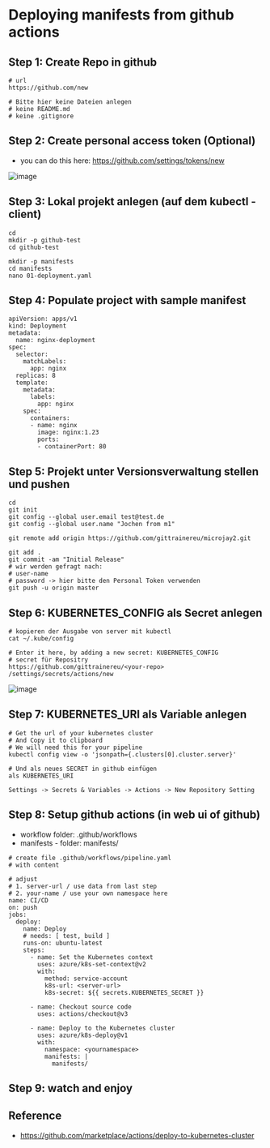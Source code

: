 # Deploying manifests from github actions 

## Step 1: Create Repo in github 

```
# url
https://github.com/new

# Bitte hier keine Dateien anlegen
# keine README.md
# keine .gitignore

```

## Step 2: Create personal access token (Optional) 

  * you can do this here: https://github.com/settings/tokens/new

![image](https://github.com/jmetzger/training-microservices-docker-kubernetes/assets/1933318/1ff54521-7f4d-4edb-8cba-f0c20a30782b)


## Step 3: Lokal projekt anlegen (auf dem kubectl - client) 

```
cd
mkdir -p github-test
cd github-test 
```

```
mkdir -p manifests
cd manifests
nano 01-deployment.yaml 
```

## Step 4: Populate project with sample manifest 

```
apiVersion: apps/v1
kind: Deployment
metadata:
  name: nginx-deployment
spec:
  selector:
    matchLabels:
      app: nginx
  replicas: 8
  template:
    metadata:
      labels:
        app: nginx
    spec:
      containers:
      - name: nginx
        image: nginx:1.23
        ports:
        - containerPort: 80
```

## Step 5: Projekt unter Versionsverwaltung stellen und pushen 

```
cd
git init
git config --global user.email test@test.de
git config --global user.name "Jochen from m1"
```

```
git remote add origin https://github.com/gittrainereu/microjay2.git
```

```
git add .
git commit -am "Initial Release"
# wir werden gefragt nach:
# user-name
# password -> hier bitte den Personal Token verwenden 
git push -u origin master 
```

## Step 6: KUBERNETES_CONFIG als Secret anlegen 

```
# kopieren der Ausgabe von server mit kubectl
cat ~/.kube/config
```

```
# Enter it here, by adding a new secret: KUBERNETES_CONFIG
# secret für Repositry
https://github.com/gittrainereu/<your-repo> /settings/secrets/actions/new
```


![image](https://github.com/jmetzger/training-microservices-docker-kubernetes/assets/1933318/89e4fdc1-bcdb-4e69-8db6-3f630eff7655)


## Step 7: KUBERNETES_URI als Variable anlegen 

```
# Get the url of your kubernetes cluster
# And Copy it to clipboard
# We will need this for your pipeline 
kubectl config view -o 'jsonpath={.clusters[0].cluster.server}'
```

```
# Und als neues SECRET in github einfügen
als KUBERNETES_URI

Settings -> Secrets & Variables -> Actions -> New Repository Setting

```


## Step 8: Setup github actions (in web ui of github)

  * workflow folder: .github/workflows
  * manifests - folder: manifests/
  
```
# create file .github/workflows/pipeline.yaml
# with content 
```

```
# adjust
# 1. server-url / use data from last step 
# 2. your-name / use your own namespace here
name: CI/CD
on: push
jobs:
  deploy:
    name: Deploy
    # needs: [ test, build ]
    runs-on: ubuntu-latest
    steps:
      - name: Set the Kubernetes context
        uses: azure/k8s-set-context@v2
        with:
          method: service-account
          k8s-url: <server-url>
          k8s-secret: ${{ secrets.KUBERNETES_SECRET }}

      - name: Checkout source code
        uses: actions/checkout@v3

      - name: Deploy to the Kubernetes cluster
        uses: azure/k8s-deploy@v1
        with:
          namespace: <yournamespace>
          manifests: |
            manifests/

```

## Step 9: watch and enjoy 




## Reference 

  * https://github.com/marketplace/actions/deploy-to-kubernetes-cluster
